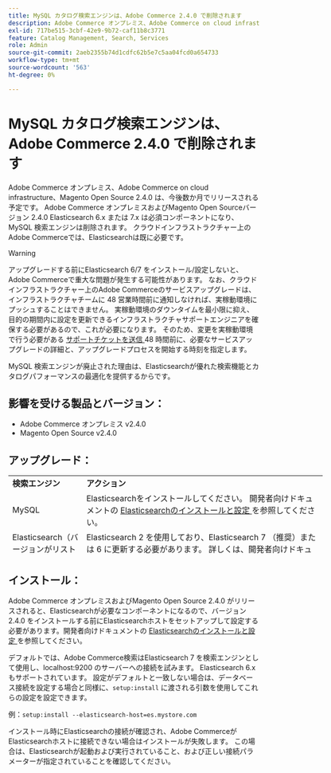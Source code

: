 ```yaml
---
title: MySQL カタログ検索エンジンは、Adobe Commerce 2.4.0 で削除されます
description: Adobe Commerce オンプレミス、Adobe Commerce on cloud infrastructure、Magento Open Source 2.4.0 は、今後数か月でリリースされる予定です。 Adobe Commerce オンプレミスおよびMagento Open Sourceバージョン 2.4.0 Elasticsearch 6.x または 7.x は必須コンポーネントになり、MySQL 検索エンジンは削除されます。 クラウドインフラストラクチャー上のAdobe Commerceでは、Elasticsearchは既に必要です。
exl-id: 717be515-3cbf-42e9-9b72-caf11b8c3771
feature: Catalog Management, Search, Services
role: Admin
source-git-commit: 2aeb2355b74d1cdfc62b5e7c5aa04fcd0a654733
workflow-type: tm+mt
source-wordcount: '563'
ht-degree: 0%

---
```


# MySQL カタログ検索エンジンは、Adobe Commerce 2.4.0 で削除されます

Adobe Commerce オンプレミス、Adobe Commerce on cloud infrastructure、Magento Open Source 2.4.0 は、今後数か月でリリースされる予定です。 Adobe Commerce オンプレミスおよびMagento Open Sourceバージョン 2.4.0 Elasticsearch 6.x または 7.x は必須コンポーネントになり、MySQL 検索エンジンは削除されます。 クラウドインフラストラクチャー上のAdobe Commerceでは、Elasticsearchは既に必要です。

>[!WARNING]
>
>アップグレードする前にElasticsearch 6/7 をインストール/設定しないと、Adobe Commerceで重大な問題が発生する可能性があります。 なお、クラウドインフラストラクチャー上のAdobe Commerceのサービスアップグレードは、インフラストラクチャチームに 48 営業時間前に通知しなければ、実稼動環境にプッシュすることはできません。 実稼動環境のダウンタイムを最小限に抑え、目的の期間内に設定を更新できるインフラストラクチャサポートエンジニアを確保する必要があるので、これが必要になります。 そのため、変更を実稼動環境で行う必要がある [ サポートチケットを送信 ](/help/help-center-guide/help-center/magento-help-center-user-guide.md#submit-ticket)48 時間前に、必要なサービスアップグレードの詳細と、アップグレードプロセスを開始する時刻を指定します。

MySQL 検索エンジンが廃止された理由は、Elasticsearchが優れた検索機能とカタログパフォーマンスの最適化を提供するからです。

## 影響を受ける製品とバージョン：

* Adobe Commerce オンプレミス v2.4.0
* Magento Open Source v2.4.0

## アップグレード：

<table style="height: 164px; width: 632.2px;">
<tbody>
<tr>
<td class="wysiwyg-text-align-center" style="width: 133px;"><strong>検索エンジン</strong></td>
<td class="wysiwyg-text-align-center" style="width: 478.2px;"><strong>アクション</strong></td>
</tr>
<tr>
<td class="wysiwyg-text-align-center" style="width: 133px;">MySQL</td>
<td style="width: 478.2px;">Elasticsearchをインストールしてください。 開発者向けドキュメントの <a href="https://experienceleague.adobe.com/ja/docs/commerce-operations/configuration-guide/search/overview-search">Elasticsearchのインストールと設定 </a> を参照してください。</td>
</tr>
<tr>
<td class="wysiwyg-text-align-center" style="width: 133px;">Elasticsearch（バージョンがリストに表示されていません）</td>
<td style="width: 478.2px;">Elasticsearch 2 を使用しており、Elasticsearch 7 （推奨）または 6 に更新する必要があります。 詳しくは、開発者向けドキュメントの <a href="https://experienceleague.adobe.com/ja/docs/commerce-operations/configuration-guide/search/overview-search#es-upgrade6">Elasticsearchのアップグレード </a> および <a href="https://experienceleague.adobe.com/ja/docs/commerce-operations/configuration-guide/search/configure-search-engine">Elasticsearchを使用するようにCommerceを設定 </a> を参照してください。</td>
</tr>
<tr>
<td class="wysiwyg-text-align-center" style="width: 133px;">ELASTICSEARCH 5</td>
<td style="width: 478.2px;">Elasticsearch 5 が <a href="https://www.elastic.co/support/eol"> 提供終了 </a> となり、Adobe Commerce 2.4.0 で非推奨（廃止予定）になりました。Elasticsearch 7 （推奨）または 6 にアップデートします。</td>
</tr>
<tr>
<td class="wysiwyg-text-align-center" style="width: 133px;">Elasticsearch 6 または 7</td>
<td style="width: 478.2px;">Adobe Commerce 2.4.0 にアップグレードする前に、追加の手順を実行する必要はありません。</td>
</tr>
<tr>
<td class="wysiwyg-text-align-center" style="width: 133px;">サードパーティの拡張機能</td>
<td style="width: 478.2px;">Elasticsearchをインストールする必要はありません。 Adobe Commerceでは、使用している拡張機能がAdobe Commerce 2.4.0 と完全に互換性があるかどうかを確認する場合は、検索エンジンのベンダーにお問い合わせください。</td>
</tr>
</tbody>
</table>

## インストール：

Adobe Commerce オンプレミスおよびMagento Open Source 2.4.0 がリリースされると、Elasticsearchが必要なコンポーネントになるので、バージョン 2.4.0 をインストールする前にElasticsearchホストをセットアップして設定する必要があります。開発者向けドキュメントの [Elasticsearchのインストールと設定 ](https://experienceleague.adobe.com/ja/docs/commerce-operations/configuration-guide/search/overview-search) を参照してください。

デフォルトでは、Adobe Commerce検索はElasticsearch 7 を検索エンジンとして使用し、localhost:9200 のサーバーへの接続を試みます。 Elasticsearch 6.x もサポートされています。 設定がデフォルトと一致しない場合は、データベース接続を設定する場合と同様に、`setup:install` に渡される引数を使用してこれらの設定を設定できます。

例：`setup:install --elasticsearch-host=es.mystore.com`

インストール時にElasticsearchの接続が確認され、Adobe CommerceがElasticsearchホストに接続できない場合はインストールが失敗します。 この場合は、Elasticsearchが起動および実行されていること、および正しい接続パラメーターが指定されていることを確認してください。
